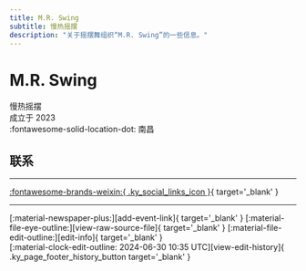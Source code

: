 ```yaml
---
title: M.R. Swing
subtitle: 慢热摇摆
description: "关于摇摆舞组织“M.R. Swing”的一些信息。"
---
```


# M.R. Swing

慢热摇摆  
成立于 2023  
:fontawesome-solid-location-dot: 南昌  


## 联系


---

 [:fontawesome-brands-weixin:{ .ky_social_links_icon }](# "慢热摇摆 MRSwing"){ target='_blank' }

---

<div class="ky_page_footer" markdown>
<div class="ky_page_footer_trailing" markdown="span">
[:material-newspaper-plus:][add-event-link]{ target='_blank' }
[:material-file-eye-outline:][view-raw-source-file]{ target='_blank' }
[:material-file-edit-outline:][edit-info]{ target='_blank' }
</div>
<div class="ky_page_footer_leading" markdown="span">
[:material-clock-edit-outline: 2024-06-30 10:35 UTC][view-edit-history]{ .ky_page_footer_history_button target='_blank' }
</div>
</div>

[add-event-link]: https://github.com/swingdance/events/issues/new?assignees=&labels=add+event&projects=&template=02-add_entity.yml&title=%5Bcn%5D%20%3CName%3E&region=cn&province=Jiangxi&city=Nanchang&org_id=m-r-swing "添加活动"
[view-raw-source-file]: https://github.com/swingdance/orgs/blob/main/cn/m-r-swing.json "查看原始源文件"
[edit-info]: https://github.com/swingdance/orgs/issues/new?assignees=&labels=update+org&projects=&template=03-update_entity.yml&title=%5Bcn%5D%20M.R.%20Swing&region=cn&id=m-r-swing&name=M.R.%20Swing "编辑信息"

[view-edit-history]: https://github.com/swingdance/orgs/commits/main/cn/m-r-swing.json "查看编辑历史"
